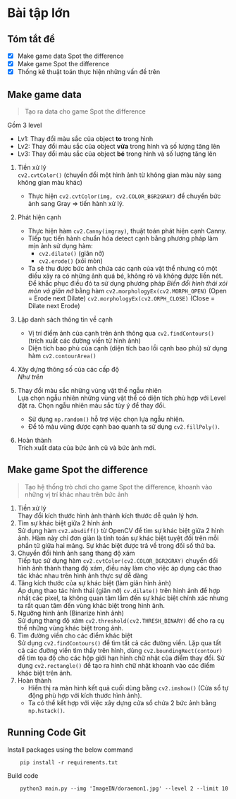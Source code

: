 # Bài tập lớn

## Tóm tắt đề

- [x] Make game data Spot the difference
- [x] Make game Spot the difference
- [x] Thống kê thuật toán thực hiện những vấn đề trên

## Make game data

>Tạo ra data cho game Spot the difference

Gồm 3 level 
- Lv1: Thay đổi màu sắc của object **to** trong hình
- Lv2: Thay đổi màu sắc của object **vừa** trong hình và số lượng tăng lên
- Lv3: Thay đổi màu sắc của object **bé** trong hình và số lượng tăng lên

1. Tiền xử lý  
	`cv2.cvtColor()` (chuyển đổi một hình ảnh từ không gian màu này sang không gian màu khác)
	- Thực hiện `cv2.cvtColor(img, cv2.COLOR_BGR2GRAY)` để chuyển bức ảnh sang Gray => tiến hành xử lý.

2. Phát hiện cạnh  
	- Thực hiện hàm `cv2.Canny(imgray)`, thuật toán phát hiện cạnh Canny.
	- Tiếp tục tiến hành chuẩn hóa detect cạnh bằng phương pháp làm mịn ảnh sử dụng hàm:
		- `cv2.dilate()` (giãn nở) 
		- `cv2.erode()` (xói mòn)
	- Ta sẽ thu được bức ảnh chứa các cạnh của vật thể nhưng có một điều xảy ra có những ảnh quá bé, không rõ và không được liền nét. Để khắc phục điều đó ta sử dụng phương pháp _Biến đổi hình thái xói mòn và giãn nở_ bằng hàm `cv2.morphologyEx(cv2.MORPH_OPEN)` (Open = Erode next Dilate) `cv2.morphologyEx(cv2.ORPH_CLOSE)` (Close = Dilate next Erode)

3. Lập danh sách thông tin về cạnh  
	- Vị trí điểm ảnh của cạnh trên ảnh thông qua `cv2.findContours()` (trích xuất các đường viền từ hình ảnh)
	- Diện tích bao phủ của cạnh (diện tích bao lồi cạnh bao phủ) sử dụng hàm `cv2.contourArea()`

4. Xây dựng thông số của các cấp độ  
	_Như trên_

5. Thay đổi màu sắc những vùng vật thể ngẫu nhiên  
	Lựa chọn ngẫu nhiên những vùng vật thể có diện tích phù hợp với Level đặt ra. Chọn ngẫu nhiên màu sắc tùy ý để thay đổi. 
	- Sử dụng `np.random()` hỗ trợ việc chọn lựa ngẫu nhiên. 
	- Để tô màu vùng được cạnh bao quanh ta sử dụng `cv2.fillPoly()`.
6. Hoàn thành  
	Trích xuất data của bức ảnh cũ và bức ảnh mới.

## Make game Spot the difference

>Tạo hệ thống trò chơi cho game Spot the difference, khoanh vào những vị trí khác nhau trên bức ảnh

1.  Tiền xử lý  
	Thay đổi kích thước hình ảnh thành kích thước dễ quản lý hơn.
2.  Tìm sự khác biệt giữa 2 hình ảnh  
	Sử dụng hàm `cv2.absdiff()` từ OpenCV để tìm sự khác biệt giữa 2 hình ảnh. Hàm này chỉ đơn giản là tính toán sự khác biệt tuyệt đối trên mỗi phần tử giữa hai mảng. Sự khác biệt được trả về trong đối số thứ ba.
3.  Chuyển đổi hình ảnh sang thang độ xám  
	Tiếp tục sử dụng hàm `cv2.cvtColor(cv2.COLOR_BGR2GRAY)` chuyển đổi hình ảnh thành thang độ xám, điều này làm cho việc áp dụng các thao tác khác nhau trên hình ảnh thực sự dễ dàng
4.  Tăng kích thước của sự khác biệt (làm giãn hình ảnh)  
	Áp dụng thao tác hình thái (giãn nở) `cv.dilate()` trên hình ảnh để hợp nhất các pixel, ta không quan tâm lắm đến sự khác biệt chính xác nhưng ta rất quan tâm đến vùng khác biệt trong hình ảnh. 
5.  Ngưỡng hình ảnh (Binarize hình ảnh)  
	Sử dụng thang độ xám `cv2.threshold(cv2.THRESH_BINARY)` để cho ra cụ thể những vùng khác biệt trong ảnh.
6.  Tìm đường viền cho các điểm khác biệt  
	Sử dụng `cv2.findContours()` để tìm tất cả các đường viền. Lặp qua tất cả  các đường viền tìm thấy trên hình, dùng `cv2.boundingRect(contour)` để tìm tọa độ cho các hộp giới hạn hình chữ nhật của điểm thay đổi. Sử dụng `cv2.rectangle()` để tạo ra hình chữ nhật khoanh vào các điểm khác biệt trên ảnh.
7.  Hoàn thành  
	- Hiển thị ra màn hình kết quả cuối dùng bằng `cv2.imshow()` (Cửa sổ tự động phù hợp với kích thước hình ảnh). 
	- Ta có thể kết hợp với việc xây dựng cửa sổ chứa 2 bức ảnh bằng `np.hstack()`.
	
## Running Code Git

Install packages using the below command
```ssh
	pip install -r requirements.txt
```
Build code
```ssh
	python3 main.py --img 'ImageIN/doraemon1.jpg' --level 2 --limit 10
```
